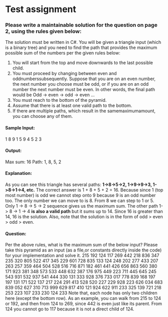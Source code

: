 # Test assignment
### Please write a maintainable solution for the question on page 2, using the rules given below:
The solution must be written in C#.
You will be given a triangle input (which is a binary tree) and you need to find the path that provides
the maximum possible sum of the numbers per the given rules below:
1. You will start from the top and move downwards to the last possible child.
2. You must proceed by changing between even and oddnumberssubsequently. Suppose that
you are on an even number, the next number you choose must be odd, or if you are on an
odd number the next number must be even. In other words, the final path would be
Odd -> even -> odd -> even …
3. You must reach to the bottom of the pyramid.
4. Assume that there is at least one valid path to the bottom.
5. If there are multiple paths, which result in the samemaximumamount, you can choose any
of them.
#### Sample Input:
1
8 9
1 5 9
4 5 2 3
#### Output:
Max sum: 16
Path: 1, 8, 5, 2
#### Explanation:
As you can see this triangle has several paths: **1->8->5->2, 1->9->9->3, 1->8->1->4, etc.**
The correct answer is 1 + 8 + 5 + 2 = 16. Because since 1 (top most number) is odd we cannot step
onto 9 because 9 is an odd number too. The only number we can move to is 8. From 8 we can step
to 1 or 5. Only 1 -> 8 -> 5 -> 2 sequence gives us the maximum sum. The other path 1-> 8 -> 1 -> 4 **is
also a valid path** but it sums up to 14. Since 16 is greater than 14, 16 is the solution. Also, note that
the solution is in the form of odd > even > odd > even. 
#### Question:
Per the above rules, what is the maximum sum of the below input? Please take this pyramid as an
input (as a file,or constants directly inside the code) for your implementation and solve it.
215
192 124
117 269 442
218 836 347 235
320 805 522 417 345
229 601 728 835 133 124
248 202 277 433 207 263 257
359 464 504 528 516 716 871 182
461 441 426 656 863 560 380 171 923
381 348 573 533 448 632 387 176 975 449
223 711 445 645 245 543 931 532 937 541 444
330 131 333 928 376 733 017 778 839 168 197 197
131 171 522 137 217 224 291 413 528 520 227 229 928
223 626 034 683 839 052 627 310 713 999 629 817 410 121
924 622 911 233 325 139 721 218 253 223 107 233 230 124 233
Note that, each node has only two children here (except the bottom row). As an example, you can
walk from 215 to 124 or 192, and then from 124 to 269, since 442 is even just like its parent. From
124 you cannot go to 117 because it is not a direct child of 124.
